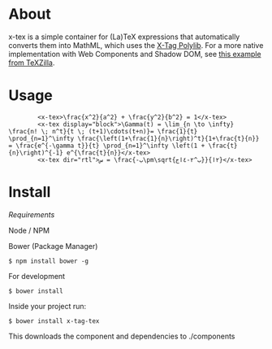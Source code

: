 # About

x-tex is a simple container for (La)TeX expressions that automatically converts them into MathML, which uses the [X-Tag Polylib](http://x-tags.org/). For a more native implementation with Web Components and Shadow DOM, see [this example from TeXZilla](http://fred-wang.github.io/TeXZilla/examples/customElement.html).

# Usage

```
        <x-tex>\frac{x^2}{a^2} + \frac{y^2}{b^2} = 1</x-tex>
        <x-tex display="block">\Gamma(t) = \lim_{n \to \infty} \frac{n! \; n^t}{t \; (t+1)\cdots(t+n)}= \frac{1}{t} \prod_{n=1}^\infty \frac{\left(1+\frac{1}{n}\right)^t}{1+\frac{t}{n}} = \frac{e^{-\gamma t}}{t} \prod_{n=1}^\infty \left(1 + \frac{t}{n}\right)^{-1} e^{\frac{t}{n}}</x-tex>
        <x-tex dir="rtl">س = \frac{-ب\pm\sqrt{ب^٢-٤اج}}{٢ا}</x-tex>
```

# Install

*Requirements*

Node / NPM

Bower (Package Manager)

	$ npm install bower -g

For development
	
	$ bower install

Inside your project run:

	$ bower install x-tag-tex


This downloads the component and dependencies to ./components
